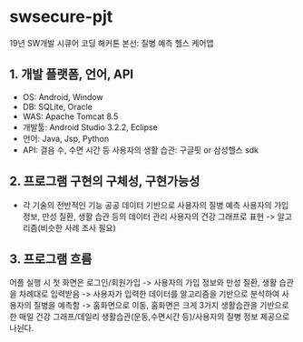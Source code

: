# swsecure-pjt
19년 SW개발 시큐어 코딩 해커톤 본선: 질병 예측 헬스 케어앱

## 1. 개발 플랫폼, 언어, API
- OS: Android, Window
- DB: SQLite, Oracle
- WAS: Apache Tomcat 8.5
- 개발툴: Android Studio 3.2.2, Eclipse
- 언어: Java, Jsp, Python
- API: 걸음 수, 수면 시간 등 사용자의 생활 습관: 구글핏 or 삼성헬스 sdk

## 2. 프로그램 구현의 구체성, 구현가능성
* 각 기술의 전반적인 기능
공공 데이터 기반으로 사용자의 질병 예측
사용자의 가입 정보, 만성 질환, 생활 습관 등의 데이터 관리
사용자의 건강 그래프로 표현 -> 알고리즘(비슷한 사례 조사 필요)

## 3. 프로그램 흐름
어플 실행 시 첫 화면은 로그인/회원가입 -> 사용자의 가입 정보와 만성 질환, 생활 습관을 차례대로 입력받음 -> 사용자가 입력한 데이터를 알고리즘을 기반으로 분석하여 사용자의 질병을 예측함 -> 홈화면으로 이동, 홈화면은 크게 3가지 생활습관을 기반으로 한 매일 건강 그래프/데일리 생활습관(운동,수면시간 등)/사용자의 질병 정보 제공으로 나뉜다.


